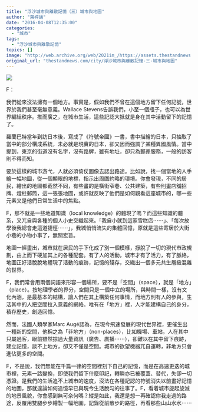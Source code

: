 ```yaml
---
title: "浮沙城市與離散記憶（三）城市與地圖"
author: "葉梓誦"
date: "2016-04-08T12:35:00"
categories:
  - "城市"
tags:
  - "浮沙城市與離散記憶"
topics: []
image: "http://web.archive.org/web/2021im_/https://assets.thestandnews.com/media/photos/E59F8EE5B882E88887E59CB0E59C96_5YedP.jpg"
original_url: "thestandnews.com/city/浮沙城市與離散記憶-三-城市與地圖"
---
```

![](http://web.archive.org/web/2021im_/https://assets.thestandnews.com/media/photos/E59F8EE5B882E88887E59CB0E59C96_5YedP.jpg)

F：

我們從來沒法擁有一個地方。事實是，假如我們不曾在這個地方留下任何記號，世界於我們甚至毫無意義。Wallace Stevens告訴我們，小至一個瓶子，也可以為世界編組秩序。推而廣之，在城市生活，這些記認大抵就是身在其中活動留下的記憶了。

羅蘭巴特當年到訪日本後，寫成了《符號帝國》一書，書中描繪的日本，只抽取了當中的部分構成系統，未必就是現實的日本，卻又因而強調了某種異國風情。當中提到，東京的街道沒有名字，沒有路牌，雖有地址，卻只為郵差服務，一般的訪客則不得而知。

要於這樣的城市游弋，人就必須倚仗圖像去認出路途。比如說，找一個當地的人手繪一幅地圖，從一個顯眼的地標，指示出周圍約略的環境。你會發現，不同的居民，繪出的地圖都截然不同，有些畫的是橫街窄巷、公共建築，有些則畫店舖招牌、燈柱郵筒，這一張張地圖，或許就反映了他們是如何觀看這座城市的，哪一些元素又是他們日常生活中的焦點。

F，那不就是一些地道知識（local knowledge）的體現了嗎？而這些知識的體系，又兀自與各種的個人小史交織起來。「我自小就到這家雪糕店⋯⋯」、「每次放學後我總會走這道捷徑⋯⋯」，我城悄悄流失的集體回憶，原就是這些寄居於大街小巷的小物小事了，無關宏旨。

地圖一經畫出，城市就在居民的手下化成了別一個模樣，掙脫了一切的現代市政規劃，由上而下硬加其上的各種配套。有了人的活動，城市才有了活力，有了脈絡，地圖正好活脫脫地體現了活動的痕跡，記憶的殘存，交織出一個多元共生層級混雜的世界。

F，我們常會用兩個詞語來形容一個場所，要不是「空間」（space），就是「地方」（place）。按地理學者的界分，空間只是一個中立的場所，與時間一樣，沒有文化內涵，是最基本的結構，讓人們在其上構築任何事情，而地方則有人的參與，生活其中的人把空間拉入意義的網絡。唯有在「地方」裡，人才能建構自己的身分，積存歷史，創造回憶。

然而，法國人類學家Marc Augé認為，在現今飛速發展的現代世界裡，更催生出一種新的空間，他稱之為「非地方」（non-places），比如機場、車站，人在其中只屬過客，眼前雖然掠過大量資訊（廣告、廣播⋯⋯），卻難以在其中留下痕跡，建立記憶，談不上地方，卻又不僅是空間。城市的欲望機器兀自運轉，非地方只會進佔更多的空間。

F，不是說，我們無能在千篇一律的空間裡刻下自己的記憶，而是在高速更迭的城市裡，元素一路變換，即使我們留下什麼印記，轉瞬亦已被覆蓋、替代，失卻一切憑證。是我們的生活追不上城市的速度，沒法在各種記認的符號消失以前畫好記憶的地圖，那就遑論如何追憶早已與現今生活脫勾的往事了。F，看着城市旋起旋滅的地景風貌，你會感到無可奈何嗎？縱是如此，我還是想一再確認你我走過的路途，反覆用雙腿步步繪製一幅地圖，記錄從前散步的路徑，再看那些山山水水⋯⋯
